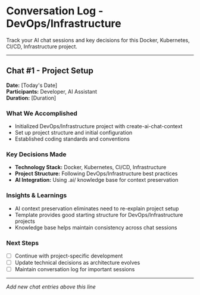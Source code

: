 # Conversation Log - DevOps/Infrastructure

Track your AI chat sessions and key decisions for this Docker, Kubernetes, CI/CD, Infrastructure project.

---

## Chat #1 - Project Setup

**Date:** [Today's Date]  
**Participants:** Developer, AI Assistant  
**Duration:** [Duration]

### What We Accomplished
- Initialized DevOps/Infrastructure project with create-ai-chat-context
- Set up project structure and initial configuration
- Established coding standards and conventions

### Key Decisions Made
- **Technology Stack:** Docker, Kubernetes, CI/CD, Infrastructure
- **Project Structure:** Following DevOps/Infrastructure best practices
- **AI Integration:** Using .ai/ knowledge base for context preservation

### Insights & Learnings
- AI context preservation eliminates need to re-explain project setup
- Template provides good starting structure for DevOps/Infrastructure projects
- Knowledge base helps maintain consistency across chat sessions

### Next Steps
- [ ] Continue with project-specific development
- [ ] Update technical decisions as architecture evolves  
- [ ] Maintain conversation log for important sessions

---

*Add new chat entries above this line*
